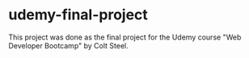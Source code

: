 # udemy-final-project
This project was done as the final project for the Udemy course "Web Developer Bootcamp" by Colt Steel.
